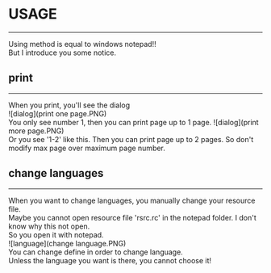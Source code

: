 # USAGE
***
Using method is equal to windows notepad!!  
But I introduce you some notice.  
## print
***
When you print, you'll see the dialog  
![dialog](print one page.PNG)  
You only see number 1, then you can print page up to 1 page.
![dialog](print more page.PNG)  
Or you see '1-2' like this. Then you can print page up to 2 pages.
So don't modify max page over maximum page number.  
## change languages
***
When you want to change languages, you manually change your resource file.  
Maybe you cannot open resource file 'rsrc.rc' in the notepad folder. I don't know why this not open.  
So you open it with notepad.  
![language](change language.PNG)  
You can change define in order to change language.  
Unless the language you want is there, you cannot choose it!
